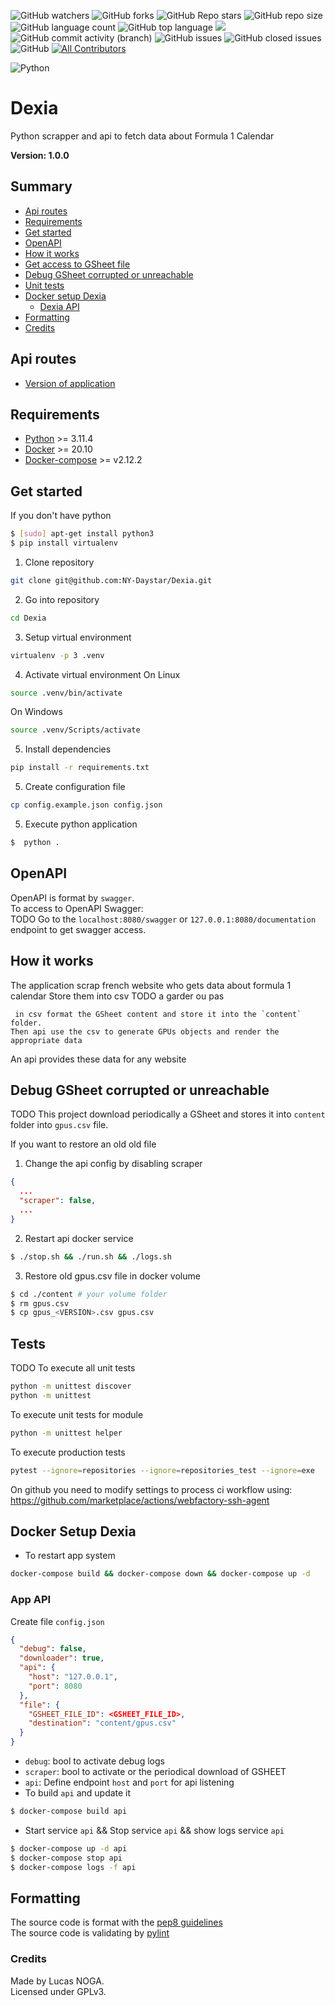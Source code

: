 ![GitHub watchers](https://img.shields.io/github/watchers/ny-daystar/dexia)
![GitHub forks](https://img.shields.io/github/forks/ny-daystar/dexia)
![GitHub Repo stars](https://img.shields.io/github/stars/ny-daystar/dexia)
![GitHub repo size](https://img.shields.io/github/repo-size/ny-daystar/dexia)
![GitHub language count](https://img.shields.io/github/languages/count/ny-daystar/dexia)
![GitHub top language](https://img.shields.io/github/languages/top/ny-daystar/dexia) <a href="https://codeclimate.com/github/ny-daystar/dexia/maintainability"><img src="https://api.codeclimate.com/v1/badges/715c6f3ffb08de5ca621/maintainability" /></a>  
![GitHub commit activity (branch)](https://img.shields.io/github/commit-activity/m/ny-daystar/dexia/newArchitecture)
![GitHub issues](https://img.shields.io/github/issues/ny-daystar/dexia)
![GitHub closed issues](https://img.shields.io/github/issues-closed-raw/ny-daystar/dexia)
![GitHub](https://img.shields.io/github/license/ny-daystar/dexia)
[![All Contributors](https://img.shields.io/badge/all_contributors-1-blue.svg?style=circular)](#contributors)

![Python](https://img.shields.io/badge/Python-FFD43B?style=for-the-badge&logo=python&logoColor=blue)

# Dexia

Python scrapper and api to fetch data about Formula 1 Calendar

**Version: 1.0.0**

## Summary

-   [Api routes](#api-routes)
-   [Requirements](#requirements)
-   [Get started](#get-started)
-   [OpenAPI](#openapi)
-   [How it works](#how-it-works)
-   [Get access to GSheet file](#generate-file-id)
-   [Debug GSheet corrupted or unreachable](#debug-gsheet-corrupted-or-unreachable)
-   [Unit tests](#tests)
-   [Docker setup Dexia](#docker-setup-dexia)
    -   [Dexia API](#app-api)
-   [Formatting](#formatting)
-   [Credits](#credits)

## Api routes

-   [Version of application](http://localhost:8080/swagger)

## Requirements

-   [Python](https://www.python.org/) >= 3.11.4
-   [Docker](https://docs.docker.com/desktop/linux/install/ubuntu/) >= 20.10
-   [Docker-compose](https://docs.docker.com/compose/install/) >= v2.12.2

## Get started

If you don't have python

```bash
$ [sudo] apt-get install python3
$ pip install virtualenv
```

1. Clone repository

```bash
git clone git@github.com:NY-Daystar/Dexia.git
```

2. Go into repository

```bash
cd Dexia
```

3. Setup virtual environment

```bash
virtualenv -p 3 .venv
```

4. Activate virtual environment
   On Linux

```bash
source .venv/bin/activate
```

On Windows

```bash
source .venv/Scripts/activate
```

5. Install dependencies

```bash
pip install -r requirements.txt
```

5. Create configuration file

```bash
cp config.example.json config.json
```

5. Execute python application

```bash
$  python .
```

## OpenAPI

OpenAPI is format by `swagger`.  
To access to OpenAPI Swagger:  
TODO
Go to the `localhost:8080/swagger` or `127.0.0.1:8080/documentation` endpoint to get swagger access.

## How it works

The application scrap french website who gets data about formula 1 calendar
Store them into csv
TODO a garder ou pas

```
 in csv format the GSheet content and store it into the `content` folder.
Then api use the csv to generate GPUs objects and render the appropriate data
```

An api provides these data for any website

## Debug GSheet corrupted or unreachable

TODO
This project download periodically a GSheet and stores it into `content` folder into `gpus.csv` file.

If you want to restore an old old file

1. Change the api config by disabling scraper

```json
{
  ...
  "scraper": false,
  ...
}
```

2. Restart api docker service

```bash
$ ./stop.sh && ./run.sh && ./logs.sh
```

3. Restore old gpus.csv file in docker volume

```bash
$ cd ./content # your volume folder
$ rm gpus.csv
$ cp gpus_<VERSION>.csv gpus.csv
```

## Tests

TODO
To execute all unit tests

```bash
python -m unittest discover
python -m unittest
```

To execute unit tests for module

```bash
python -m unittest helper
```

To execute production tests

```bash
pytest --ignore=repositories --ignore=repositories_test --ignore=exe
```

On github you need to modify settings to process ci workflow using:  
https://github.com/marketplace/actions/webfactory-ssh-agent

## Docker Setup Dexia

-   To restart app system

```bash
docker-compose build && docker-compose down && docker-compose up -d
```

### App API

Create file `config.json`

```json
{
  "debug": false,
  "downloader": true,
  "api": {
    "host": "127.0.0.1",
    "port": 8080
  },
  "file": {
    "GSHEET_FILE_ID": <GSHEET_FILE_ID>,
    "destination": "content/gpus.csv"
  }
}
```

-   `debug`: bool to activate debug logs
-   `scraper`: bool to activate or the periodical download of GSHEET
-   `api`: Define endpoint `host` and `port` for api listening
-   To build `api` and update it

```bash
$ docker-compose build api
```

-   Start service `api` && Stop service `api` && show logs service `api`

```bash
$ docker-compose up -d api
$ docker-compose stop api
$ docker-compose logs -f api
```

## Formatting

The source code is format with the [pep8 guidelines](https://peps.python.org/pep-0008/)  
The source code is validating by [pylint](https://pylint.pycqa.org/en/latest/)

### Credits

Made by Lucas NOGA.  
Licensed under GPLv3.
